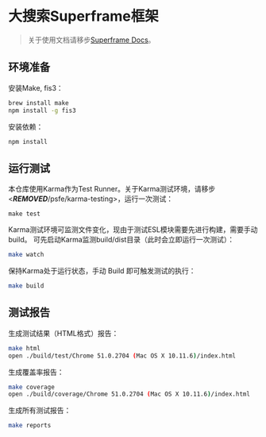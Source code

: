 # 大搜索Superframe框架

> 关于使用文档请移步[Superframe Docs][doc]。

## 环境准备

安装Make, fis3：

```bash
brew install make
npm install -g fis3
```

安装依赖：

```bash
npm install
```

## 运行测试

本仓库使用Karma作为Test Runner。关于Karma测试环境，请移步<***REMOVED***/psfe/karma-testing>，运行一次测试：

```make
make test
```

Karma测试环境可监测文件变化，现由于测试ESL模块需要先进行构建，需要手动build。
可先启动Karma监测build/dist目录（此时会立即运行一次测试）：

```bash
make watch
```

保持Karma处于运行状态，手动 Build 即可触发测试的执行：
 
```bash
make build
```

## 测试报告

生成测试结果（HTML格式）报告：

```bash
make html
open ./build/test/Chrome 51.0.2704 (Mac OS X 10.11.6)/index.html
```

生成覆盖率报告：

```bash
make coverage
open ./build/coverage/Chrome 51.0.2704 (Mac OS X 10.11.6)/index.html
```

生成所有测试报告：

```bash
make reports
```

[doc]: http://superframe.baidu.com/
